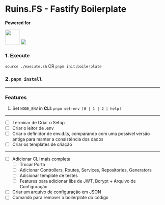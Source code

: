 # Ruins.FS - Fastify Boilerplate

**Powered for**

<img src="https://nyc3.digitaloceanspaces.com/itests/uploads/a82f0750-7d73-4f7d-af49-5d62cd6f014d.png" width="48">
<img src="https://skillicons.dev/icons?i=ts,prisma,vitest,pnpm">

### 1. Execute

`source ./execute.sh` OR `pnpm init:boilerplate`

### 2. `pnpm install`

---

### Features

1. Set `NODE_ENV` in **CLI**: `pnpm set-env [0 | 1 | 2 | help]`

---

- [ ] Terminar de Criar o Setup
- [ ] Criar o leitor de .env
- [ ] Criar o definidor de env.d.ts, comparando com uma possível versão antiga para manter a consistência dos dados
- [ ] Criar os templates de criação

---

- [ ] Adicionar CLI mais completa
  - [ ] Trocar Porta
  - [ ] Adicionar Controllers, Routes, Services, Repositories, Generators
  - [ ] Adicionar template de testes
  - [ ] Features para adicionar libs de JWT, Bcrypt + Arquivo de Configuração
- [ ] Criar um arquivo de configuração em JSON
- [ ] Comando para remover o boilerplate do código
